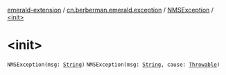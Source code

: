 [emerald-extension](../../index.md) / [cn.berberman.emerald.exception](../index.md) / [NMSException](index.md) / [&lt;init&gt;](.)

# &lt;init&gt;

`NMSException(msg: `[`String`](https://kotlinlang.org/api/latest/jvm/stdlib/kotlin/-string/index.html)`)`
`NMSException(msg: `[`String`](https://kotlinlang.org/api/latest/jvm/stdlib/kotlin/-string/index.html)`, cause: `[`Throwable`](https://kotlinlang.org/api/latest/jvm/stdlib/kotlin/-throwable/index.html)`)`